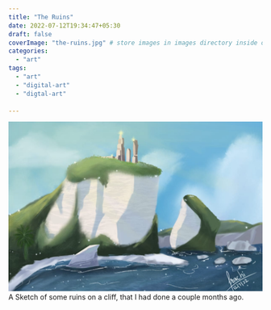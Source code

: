 ```yaml
---
title: "The Ruins"
date: 2022-07-12T19:34:47+05:30
draft: false
coverImage: "the-ruins.jpg" # store images in images directory inside of the post directory.
categories: 
  - "art"
tags: 
  - "art"
  - "digital-art"
  - "digtal-art"

---
```

![](images/the-ruins.jpg)
A Sketch of some ruins on a cliff, that I had done a couple months ago.